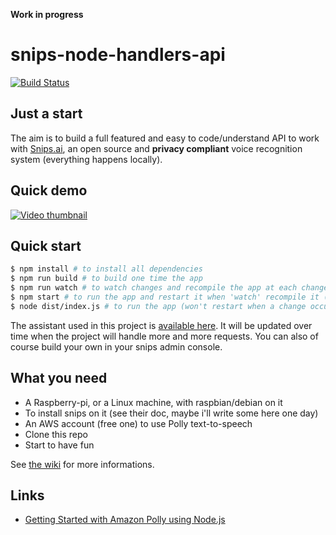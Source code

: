 __Work in progress__

# snips-node-handlers-api

[![Build Status](https://travis-ci.org/gjdass/snips-node-handlers-api.svg?branch=master)](https://travis-ci.org/gjdass/snips-node-handlers-api)

## Just a start
The aim is to build a full featured and easy to code/understand API to work with [Snips.ai](https://snips.ai), an open source and __privacy compliant__ voice recognition system (everything happens locally).

## Quick demo
[![Video thumbnail](https://i.ytimg.com/vi/lBsEgB8Cx1g/hqdefault.jpg?sqp=-oaymwEXCPYBEIoBSFryq4qpAwkIARUAAIhCGAE=&rs=AOn4CLC2odg5P4hQ3QeSQm1g9n8A6CIPkQ)](https://youtu.be/lBsEgB8Cx1g)

## Quick start

```bash
$ npm install # to install all dependencies
$ npm run build # to build one time the app
$ npm run watch # to watch changes and recompile the app at each change
$ npm start # to run the app and restart it when 'watch' recompile it (nodemon)
$ node dist/index.js # to run the app (won't restart when a change occurs)
```

The assistant used in this project is [available here](https://cloud.gjdass.fr/index.php/s/CkPlTyrG3WXTrB9). It will be updated over time when the project will handle more and more requests.
You can also of course build your own in your snips admin console.

## What you need

* A Raspberry-pi, or a Linux machine, with raspbian/debian on it
* To install snips on it (see their doc, maybe i'll write some here one day)
* An AWS account (free one) to use Polly text-to-speech
* Clone this repo
* Start to have fun

See [the wiki](https://github.com/gjdass/snips-node-handlers-api/wiki) for more informations.

## Links

* [Getting Started with Amazon Polly using Node.js](https://medium.com/@anaptfox/getting-started-with-amazon-polly-using-node-js-345e84dbd23d)